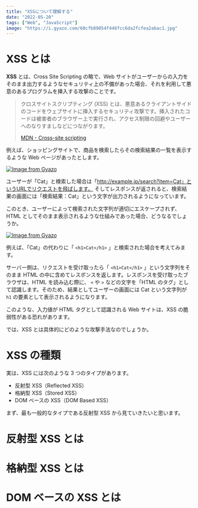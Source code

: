 ```yaml
---
title: "XSSについて理解する"
date: "2022-05-20"
tags: ["Web", "JavaScript"]
image: "https://i.gyazo.com/60cfb89054f448fcc6da2fcfea2abac1.jpg"
---
```


# XSS とは

**XSS** とは、Cross Site Scripting の略で、Web サイトがユーザーからの入力をそのまま出力するようなセキュリティ上の不備があった場合、それを利用して悪意のあるプログラムを挿入する攻撃のことです。

> クロスサイトスクリプティング (XSS) とは、悪意あるクライアントサイドのコードをウェブサイトに挿入するセキュリティ攻撃です。挿入されたコードは被害者のブラウザー上で実行され、アクセス制限の回避やユーザーへのなりすましなどにつながります。
>
> [MDN - Cross-site scripting](https://developer.mozilla.org/ja/docs/Glossary/Cross-site_scripting)

例えば、ショッピングサイトで、商品を検索したらその検索結果の一覧を表示するような Web ページがあったとします。

[![Image from Gyazo](https://i.gyazo.com/261438cb9abed953cf8ff4e38606bf0d.png)](https://gyazo.com/261438cb9abed953cf8ff4e38606bf0d)

ユーザーが「Cat」と検索した場合は「http://example.jp/search?item=Cat」というURLでリクエストを飛ばします。
そしてレスポンスが返されると、検索結果の画面には「検索結果：Cat」という文字が出力されるようになっています。

このとき、ユーザーによって検索された文字列が適切にエスケープされず、HTML としてそのまま表示されるような仕組みであった場合、どうなるでしょうか。

[![Image from Gyazo](https://i.gyazo.com/ef07b11215dc2a7aabe958e36c193317.png)](https://gyazo.com/ef07b11215dc2a7aabe958e36c193317)

例えば、「Cat」の代わりに「 `<h1>Cat</h1>` 」と検索された場合を考えてみます。

サーバー側は、リクエストを受け取ったら「 `<h1>Cat</h1>` 」という文字列をそのまま HTML の中に含めてレスポンスを返します。レスポンスを受け取ったブラウザは、HTML を読み込む際に、 `<` や `>` などの文字を「HTML のタグ」として認識します。そのため、結果としてユーザーの画面には Cat という文字列が `h1` の要素として表示されるようになります。

このような、入力値が HTML タグとして認識される Web サイトは、XSS の脆弱性がある恐れがあります。

では、XSS とは具体的にどのような攻撃手法なのでしょうか。

# XSS の種類

実は、XSS には次のような 3 つのタイプがあります。

- 反射型 XSS（Reflected XSS）
- 格納型 XSS（Stored XSS）
- DOM ベースの XSS（DOM Based XSS）

まず、最も一般的なタイプである反射型 XSS から見ていきたいと思います。

# 反射型 XSS とは

# 格納型 XSS とは

# DOM ベースの XSS とは
